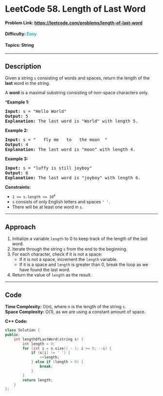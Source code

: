 # LeetCode 58. Length of Last Word
#### Problem Link: https://leetcode.com/problems/length-of-last-word
#### Difficulty: <span style="color:#1cb8b8">Easy</span>  
#### Topics: String

---
## Description  

Given a string `s` consisting of words and spaces, return the length of the **last** word in the string.

A **word** is a maximal substring consisting of non-space characters only.

***Example 1:**
<pre>
<b>Input:</b> s = "Hello World"
<b>Output:</b> 5
<b>Explanation:</b> The last word is "World" with length 5.
</pre>

**Example 2:**
<pre>
<b>Input:</b> s = "   fly me   to   the moon  "
<b>Output:</b> 4
<b>Explanation:</b> The last word is "moon" with length 4.
</pre>

**Example 3:**
<pre>
<b>Input:</b> s = "luffy is still joyboy"
<b>Output:</b> 6
<b>Explanation:</b> The last word is "joyboy" with length 6.
</pre>

**Constraints:**
- <code>1 <= s.length <= 10<sup>4</sup></code>
- `s` consists of only English letters and spaces `' '`.
- There will be at least one word in `s`.

---
## Approach
1. Initialize a variable `length` to 0 to keep track of the length of the last word.
2. Iterate through the string `s` from the end to the beginning.
3. For each character, check if it is not a space:
   - If it is not a space, increment the `length` variable.
   - If it is a space and `length` is greater than 0, break the loop as we have found the last word.
4. Return the value of `length` as the result.

---
## Code

**Time Complexity:** O(n), where n is the length of the string `s`.  
**Space Complexity:** O(1), as we are using a constant amount of space.

**C++ Code:**
```c++
class Solution {
public:
    int lengthOfLastWord(string s) {
        int length = 0;
        for (int i = s.size() - 1; i >= 0; --i) {
            if (s[i] != ' ') {
                ++length;
            } else if (length > 0) {
                break;
            }
        }
        return length;
    }
};
```